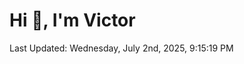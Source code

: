 <h1>Hi 👋, I'm Victor </h1>

<!--RECENT_ACTIVITY:start-->
<!--RECENT_ACTIVITY:end-->

<!--RECENT_ACTIVITY:last_update-->
Last Updated: Wednesday, July 2nd, 2025, 9:15:19 PM
<!--RECENT_ACTIVITY:last_update_end-->
